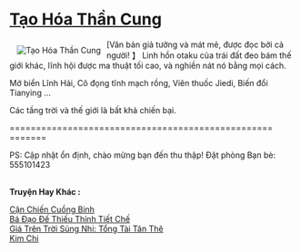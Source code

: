 <a href="https://truyenwiki.net/tao-hoa-than-cung.35269/" title="Tạo Hóa Thần Cung"><h1>Tạo Hóa Thần Cung</h1></a><div style="display:table"><img align="right" style="float: left; padding: 10px;" src="https://truyenwiki.net/a/img/str/src/35269.jpg" alt="Tạo Hóa Thần Cung">[Văn bản giả tưởng và mát mẻ, được đọc bởi cả người! 】 Linh hồn otaku của trái đất đeo bám thế giới khác, lĩnh hội được ma thuật tối cao, và nghiền nát nó bằng mọi cách.<p></p> Mở biển Lĩnh Hải, Cô đọng tĩnh mạch rồng, Viên thuốc Jiedi, Biến đổi Tianying ...<p></p> Các tầng trời và thế giới là bất khả chiến bại.<p></p> ================================================== =======<p></p> PS: Cập nhật ổn định, chào mừng bạn đến thu thập! Đặt phòng Bạn bè: 555101423</div><p><br><b>Truyện Hay Khác :</b></p><a href="https://truyenwiki.net/can-chien-cuong-binh.35591/" alt="Cận Chiến Cuồng Binh">Cận Chiến Cuồng Binh</a><br/><a href="https://github.com/nownovels/topcv/tree/master/truyenhay/36185" alt="Bá Đạo Đế Thiếu Thỉnh Tiết Chế">Bá Đạo Đế Thiếu Thỉnh Tiết Chế</a><br/><a href="https://github.com/nownovels/topcv/tree/master/truyenhay/36314" alt="Giá Trên Trời Sủng Nhi: Tổng Tài Tân Thê">Giá Trên Trời Sủng Nhi: Tổng Tài Tân Thê</a><br/><a href="https://github.com/nownovels/topcv/tree/master/truyenhay/37026" alt="Kim Chi">Kim Chi</a><br/>